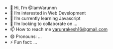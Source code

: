 - 👋 Hi, I’m @IamVarunnn
- 👀 I’m interested in Web Development
- 🌱 I’m currently learning Javascript
- 💞️ I’m looking to collaborate on ...
- 📫 How to reach me varunrakesh16@gmail.com
- 😄 Pronouns: ...
- ⚡ Fun fact: ...

<!---
IamVarunnn/IamVarunnn is a ✨ special ✨ repository because its `README.md` (this file) appears on your GitHub profile.
You can click the Preview link to take a look at your changes.
--->
